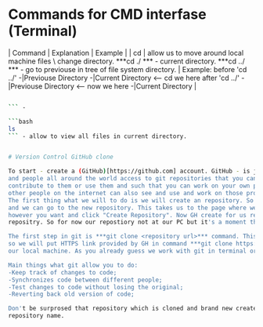 # Commands for CMD interfase (Terminal)

| Command | Explanation | Example |
|    cd   |  allow us to move around local machine files \ change directory.
	     ***cd ./ *** - current directory.
	     ***cd ../ *** - go to previouse in tree of file system directory. 
| Example:
before 'cd ../'
-|Previouse Directory
	-|Current Directory <-- cd we here
after 'cd ../'
-|Previouse Directory <-- now we here
	-|Current Directory
|



```bash

``` -

```bash
ls
``` - allow to view all files in current directory.


# Version Control GitHub clone

To start - create a (GitHub)[https://github.com] account. GitHub - is just a web site with allow as to store git repositories on the internet. It's give you
and people all around the world access to git repositories that you can look at repositories that other people have created and
contribute to them or use them and such that you can work on your own projects, push them to GitHub so that your collaborators or 
other people on the internet can also see and use and work on those projects as well.
The first thing what we will to do is we will create an repository. So in the upper right of GitHub(GH) screen we have the plus button
and we can go to the new repository. This takes us to the page where we can create a brand new repository. You can name the repository 
however you want and click "Create Repository". Now GH create for us repostiory on it's servers and provide a link to new created 
repositry. So for now our repostiory not at our PC but it's a moment thing to fix. 

The first step in git is ***git clone <repository url>*** command. This command download a copy of the repositry to local machine. To do 
so we will put HTTPS link provided by GH in command ***git clone https://github.com/nameOfYourRepository.git*** and clone repositry to 
our local machine. As you already guess we work with git in terminal or CMD. But all manipulation described here was made in terminal.

Main things what git allow you to do:
-Keep track of changes to code;
-Synchronizes code between different people;
-Test changes to code without losing the original;
-Reverting back old version of code;

Don't be surprosed that repository which is cloned and brand new created is empty. So in terminal you will see only empty folder with an 
repository name.



